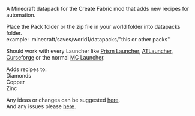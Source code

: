 A Minecraft datapack for the Create Fabric mod that adds new recipes for automation.

Place the Pack folder or the zip file in your world folder into datapacks folder.  <br /> 
example: .minecraft/saves/world1/datapacks/"this or other packs" <br /> 

Should work with every Launcher like [Prism Launcher](https://prismlauncher.org), [ATLauncher](https://atlauncher.com), [Curseforge](https://www.curseforge.com/download/app) or the normal [MC Launcher](https://www.minecraft.net).

Adds recipes to: <br /> 
Diamonds <br /> 
Copper <br /> 
Zinc

Any ideas or changes can be suggested [here](https://github.com/Farmer-Markus/CreateCustomrecipes/pulls). <br /> 
And any issues please [here](https://github.com/Farmer-Markus/CreateCustomrecipes/issues).
